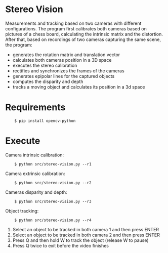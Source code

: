 # Stereo Vision
Measurements and tracking based on two cameras with different configurations. The program first calibrates both cameras based on pictures of a chess board, calculating the intrinsic matrix and the distortion. After that, based on recordings of two cameras capturing the same scene, the program:

- generates the rotation matrix and translation vector
- calculates both cameras position in a 3D space
- executes the stereo calibration
- rectifies and synchronizes the frames of the cameras
- generates epipolar lines for the captured objects
- computes the disparity and depth
- tracks a moving object and calculates its position in a 3d space

# Requirements
```
    $ pip install opencv-python
```

# Execute
Camera intrinsic calibration:
```
    $ python src/stereo-vision.py --r1
```
Camera extrinsic calibration:
```
    $ python src/stereo-vision.py --r2
```
Cameras disparity and depth:
```
    $ python src/stereo-vision.py --r3
```
Object tracking:
```
    $ python src/stereo-vision.py --r4
```
1. Select an object to be tracked in both camera 1 and then press ENTER
2. Select an object to be tracked in both camera 2 and then press ENTER
3. Press Q and then hold W to track the object (release W to pause)
4. Press Q twice to exit before the video finishes